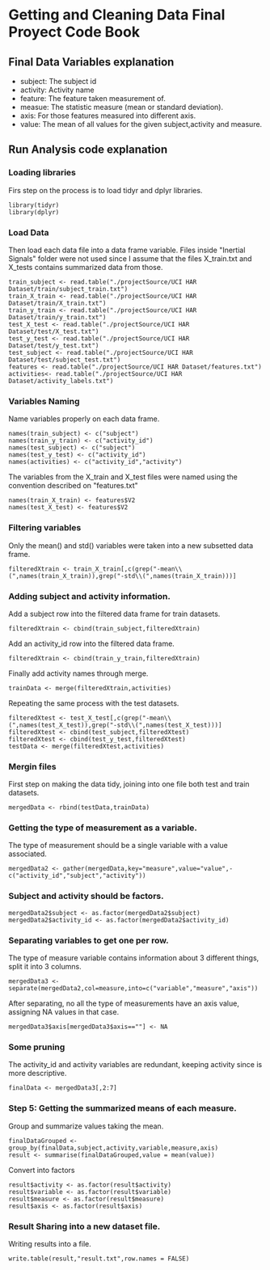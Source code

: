 # Getting and Cleaning Data Final Proyect Code Book

## Final Data Variables explanation

* subject: The subject id
* activity: Activity name
* feature: The feature taken measurement of.
* measue: The statistic measure (mean or standard deviation).
* axis: For those features measured into different axis.
* value: The mean of all values for the given subject,activity and measure.

## Run Analysis code explanation

### Loading libraries
Firs step on the process is to load tidyr and dplyr libraries.
```
library(tidyr)
library(dplyr)
```

### Load Data
Then load each data file into a data frame variable. Files inside "Inertial Signals" folder were not used since I assume that 
the files X_train.txt and X_tests contains summarized data from those.
```
train_subject <- read.table("./projectSource/UCI HAR Dataset/train/subject_train.txt")
train_X_train <- read.table("./projectSource/UCI HAR Dataset/train/X_train.txt")
train_y_train <- read.table("./projectSource/UCI HAR Dataset/train/y_train.txt")
test_X_test <- read.table("./projectSource/UCI HAR Dataset/test/X_test.txt")
test_y_test <- read.table("./projectSource/UCI HAR Dataset/test/y_test.txt")
test_subject <- read.table("./projectSource/UCI HAR Dataset/test/subject_test.txt")
features <- read.table("./projectSource/UCI HAR Dataset/features.txt")
activities<- read.table("./projectSource/UCI HAR Dataset/activity_labels.txt")
```

### Variables Naming
Name variables properly on each data frame.
```
names(train_subject) <- c("subject")
names(train_y_train) <- c("activity_id")
names(test_subject) <- c("subject")
names(test_y_test) <- c("activity_id")
names(activities) <- c("activity_id","activity")
```

The variables from the X_train and X_test files were named using the convention described on "features.txt" 
```
names(train_X_train) <- features$V2
names(test_X_test) <- features$V2
```

### Filtering variables
Only the mean() and std() variables were taken into a new subsetted data frame.
```
filteredXtrain <- train_X_train[,c(grep("-mean\\(",names(train_X_train)),grep("-std\\(",names(train_X_train)))]
```

### Adding subject and activity information.

Add a subject row into the filtered data frame for train datasets.
```
filteredXtrain <- cbind(train_subject,filteredXtrain)
```

Add an activity_id row into the filtered data frame.
```
filteredXtrain <- cbind(train_y_train,filteredXtrain)
```

Finally add activity names through merge.
```
trainData <- merge(filteredXtrain,activities)
```

Repeating the same process with the test datasets.
```
filteredXtest <- test_X_test[,c(grep("-mean\\(",names(test_X_test)),grep("-std\\(",names(test_X_test)))]
filteredXtest <- cbind(test_subject,filteredXtest)
filteredXtest <- cbind(test_y_test,filteredXtest)
testData <- merge(filteredXtest,activities)
```

### Mergin files 
First step on making the data tidy, joining into one file both test and train datasets.
```
mergedData <- rbind(testData,trainData)
```

### Getting the type of measurement as a variable.
The type of measurement should be a single variable with a value associated.
```
mergedData2 <- gather(mergedData,key="measure",value="value",-c("activity_id","subject","activity"))
```

### Subject and activity should be factors.
```
mergedData2$subject <- as.factor(mergedData2$subject)
mergedData2$activity_id <- as.factor(mergedData2$activity_id)
```

### Separating variables to get one per row.
The type of measure variable contains information about 3 different things, split it into 3 columns.
```
mergedData3 <- separate(mergedData2,col=measure,into=c("variable","measure","axis"))
```

After separating, no all the type of measurements have an axis value, assigning NA values in that case.
```
mergedData3$axis[mergedData3$axis==""] <- NA
```

### Some pruning
The activity_id and activity variables are redundant, keeping activity since is more descriptive.
```
finalData <- mergedData3[,2:7]
```

### Step 5: Getting the summarized means of each measure.
Group and summarize values taking the mean.
```
finalDataGrouped <- group_by(finalData,subject,activity,variable,measure,axis)
result <- summarise(finalDataGrouped,value = mean(value))
```

Convert into factors 
```
result$activity <- as.factor(result$activity)
result$variable <- as.factor(result$variable)
result$measure <- as.factor(result$measure)
result$axis <- as.factor(result$axis)
```

### Result Sharing into a new dataset file.

Writing results into a file.
```
write.table(result,"result.txt",row.names = FALSE)
```
